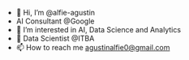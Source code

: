 - 👋 Hi, I’m @alfie-agustin
- AI Consultant @Google
- 👀 I’m interested in AI, Data Science and Analytics
- 🌱 Data Scientist @ITBA
- 📫 How to reach me agustinalfie0@gmail.com


<!---
alfie-agustin/alfie-agustin is a ✨ special ✨ repository because its `README.md` (this file) appears on your GitHub profile.
You can click the Preview link to take a look at your changes.
--->

